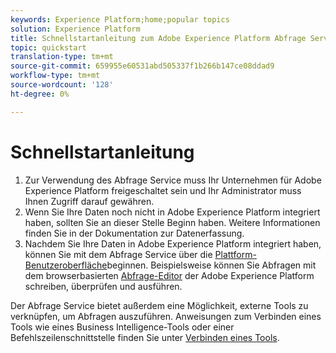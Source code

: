 ```yaml
---
keywords: Experience Platform;home;popular topics
solution: Experience Platform
title: Schnellstartanleitung zum Adobe Experience Platform Abfrage Service
topic: quickstart
translation-type: tm+mt
source-git-commit: 659955e60531abd505337f1b266b147ce08ddad9
workflow-type: tm+mt
source-wordcount: '128'
ht-degree: 0%

---
```



# Schnellstartanleitung

1. Zur Verwendung des Abfrage Service muss Ihr Unternehmen für Adobe Experience Platform freigeschaltet sein und Ihr Administrator muss Ihnen Zugriff darauf gewähren.
2. Wenn Sie Ihre Daten noch nicht in Adobe Experience Platform integriert haben, sollten Sie an dieser Stelle Beginn haben. Weitere Informationen finden Sie in der Dokumentation zur Datenerfassung.
3. Nachdem Sie Ihre Daten in Adobe Experience Platform integriert haben, können Sie mit dem Abfrage Service über die [Plattform-Benutzeroberfläche](ui/overview.md)beginnen. Beispielsweise können Sie Abfragen mit dem browserbasierten [Abfrage-Editor](ui/user-guide.md) der Adobe Experience Platform schreiben, überprüfen und ausführen.


Der Abfrage Service bietet außerdem eine Möglichkeit, externe Tools zu verknüpfen, um Abfragen auszuführen. Anweisungen zum Verbinden eines Tools wie eines Business Intelligence-Tools oder einer Befehlszeilenschnittstelle finden Sie unter [Verbinden eines Tools](clients/overview.md).

